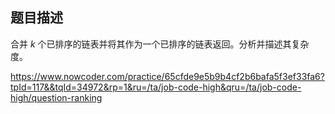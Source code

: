 ## 题目描述

合并 *k* 个已排序的链表并将其作为一个已排序的链表返回。分析并描述其复杂度。 





https://www.nowcoder.com/practice/65cfde9e5b9b4cf2b6bafa5f3ef33fa6?tpId=117&&tqId=34972&rp=1&ru=/ta/job-code-high&qru=/ta/job-code-high/question-ranking